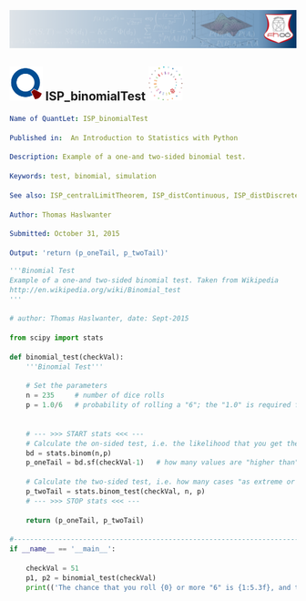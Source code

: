 
[<img src="../../../../pictures/quantletLogo_FH.png" alt="Intro to Statistics with Python">](https://github.com/thomas-haslwanter/statsintro_python)

## [<img src="../../../../pictures/qloqo.png" alt="Visit QuantNet">](http://quantlet.de/)  **ISP_binomialTest** [<img src="../../../../pictures/QN2.png" width="60" alt="Visit QuantNet 2.0">](http://quantlet.de/)

```yaml
Name of QuantLet: ISP_binomialTest

Published in:  An Introduction to Statistics with Python

Description: Example of a one-and two-sided binomial test.

Keywords: test, binomial, simulation

See also: ISP_centralLimitTheorem, ISP_distContinuous, ISP_distDiscrete, ISP_distNormal

Author: Thomas Haslwanter 

Submitted: October 31, 2015 

Output: 'return (p_oneTail, p_twoTail)'

```

```py
'''Binomial Test
Example of a one-and two-sided binomial test. Taken from Wikipedia
http://en.wikipedia.org/wiki/Binomial_test
'''

# author: Thomas Haslwanter, date: Sept-2015

from scipy import stats

def binomial_test(checkVal):
    '''Binomial Test'''
    
    # Set the parameters
    n = 235     # number of dice rolls
    p = 1.0/6   # probability of rolling a "6"; the "1.0" is required for Python 2.x
    
    
    # --- >>> START stats <<< ---
    # Calculate the on-sided test, i.e. the likelihood that you get the same or more times of "6"
    bd = stats.binom(n,p)
    p_oneTail = bd.sf(checkVal-1)   # how many values are "higher than" checkVal-1
    
    # Calculate the two-sided test, i.e. how many cases "as extreme or more" than the given case are likely to occur by chance:
    p_twoTail = stats.binom_test(checkVal, n, p)
    # --- >>> STOP stats <<< ---
    
    return (p_oneTail, p_twoTail)

#----------------------------------------------------------------------
if __name__ == '__main__':

    checkVal = 51
    p1, p2 = binomial_test(checkVal)
    print(('The chance that you roll {0} or more "6" is {1:5.3f}, and the chance of an event as extreme as {0} or more rolls is {2:5.3f}'.format(checkVal, p1, p2)))

```
